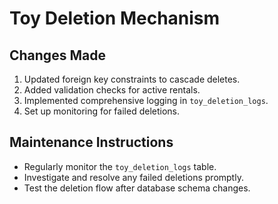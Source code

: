 # Toy Deletion Mechanism

## Changes Made
1. Updated foreign key constraints to cascade deletes.
2. Added validation checks for active rentals.
3. Implemented comprehensive logging in `toy_deletion_logs`.
4. Set up monitoring for failed deletions.

## Maintenance Instructions
- Regularly monitor the `toy_deletion_logs` table.
- Investigate and resolve any failed deletions promptly.
- Test the deletion flow after database schema changes.
